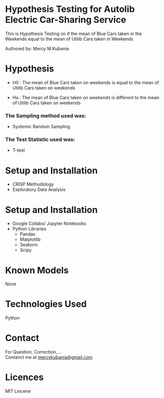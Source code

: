 # Hypothesis Testing for Autolib Electric Car-Sharing Service

This is Hypothesis Testing on if the mean of Blue Cars taken in the Weekends equal 
to the mean of Utilib Cars taken in Weekends<br/>

Authored by: Mercy M.Kubania  <br/>

# Hypothesis  <br/>
  - H0 : The mean of Blue Cars taken on weekends is equal to the mean of Utilib Cars taken on weekends   <br/>

  - Ha : The mean of Blue Cars taken on weekends is different to the mean of Utilib Cars taken on weekends

### The Sampling method used was: <br/>
  - Systemic Random Sampling
  
### The Test Statistic used was:  <br/>
  - T-test

# Setup and Installation
- CRISP Methodology  <br />
- Exploratory Data Analysis

# Setup and Installation
- Google Collabs/ Jupyter Notebooks <br />
- Python Libraries
   - Pandas
   - Matplotlib
   - Seaborn
   - Scipy
 
 # Known Models
 None
 
 # Technologies Used
 Python
 
 # Contact
 For Question, Correction,....  <br />
 Contanct me at mercykubania@gmail.com
 
 # Licences
 MIT Lincene
   
